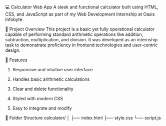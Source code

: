 💻 Calculator Web App
A sleek and functional calculator built using HTML, CSS, and JavaScript as part of my Web Development Internship at Oasis Infobyte.

📌 Project Overview
This project is a basic yet fully operational calculator capable of performing standard arithmetic operations like addition, subtraction, multiplication, and division. It was developed as an internship task to demonstrate proficiency in frontend technologies and user-centric design.

🚀 Features
1. Responsive and intuitive user interface

2. Handles basic arithmetic calculations

3. Clear and delete functionality

4. Styled with modern CSS

5. Easy to integrate and modify


📁 Folder Structure
calculator/
│
├── index.html
├── style.css
└── script.js
